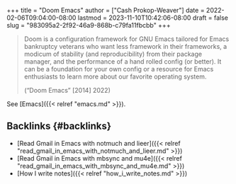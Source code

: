 +++
title = "Doom Emacs"
author = ["Cash Prokop-Weaver"]
date = 2022-02-06T09:04:00-08:00
lastmod = 2023-11-10T10:42:06-08:00
draft = false
slug = "983095a2-2f92-46a9-868b-c79fa11fbcbb"
+++

> Doom is a configuration framework for GNU Emacs tailored for Emacs bankruptcy veterans who want less framework in their frameworks, a modicum of stability (and reproducibility) from their package manager, and the performance of a hand rolled config (or better). It can be a foundation for your own config or a resource for Emacs enthusiasts to learn more about our favorite operating system.
>
> (“Doom Emacs” [2014] 2022)

See [Emacs]({{< relref "emacs.md" >}}).


## Backlinks {#backlinks}

-   [Read Gmail in Emacs with notmuch and lieer]({{< relref "read_gmail_in_emacs_with_notmuch_and_lieer.md" >}})
-   [Read Gmail in Emacs with mbsync and mu4e]({{< relref "read_gmail_in_emacs_with_mbsync_and_mu4e.md" >}})
-   [How I write notes]({{< relref "how_i_write_notes.md" >}})
